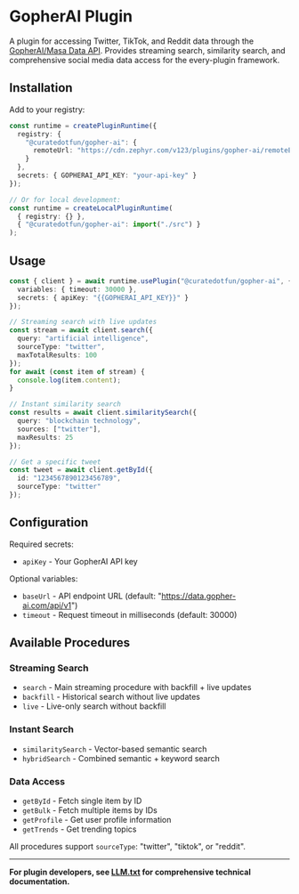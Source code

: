 # GopherAI Plugin

A plugin for accessing Twitter, TikTok, and Reddit data through the [GopherAI/Masa Data API](https://data.gopher-ai.com/). Provides streaming search, similarity search, and comprehensive social media data access for the every-plugin framework.

## Installation

Add to your registry:
```typescript
const runtime = createPluginRuntime({
  registry: {
    "@curatedotfun/gopher-ai": {
      remoteUrl: "https://cdn.zephyr.com/v123/plugins/gopher-ai/remoteEntry.js",  // For production
    }
  },
  secrets: { GOPHERAI_API_KEY: "your-api-key" }
});

// Or for local development:
const runtime = createLocalPluginRuntime(
  { registry: {} },
  { "@curatedotfun/gopher-ai": import("./src") }
);
```

## Usage

```typescript
const { client } = await runtime.usePlugin("@curatedotfun/gopher-ai", {
  variables: { timeout: 30000 },
  secrets: { apiKey: "{{GOPHERAI_API_KEY}}" }
});

// Streaming search with live updates
const stream = await client.search({
  query: "artificial intelligence",
  sourceType: "twitter",
  maxTotalResults: 100
});
for await (const item of stream) {
  console.log(item.content);
}

// Instant similarity search
const results = await client.similaritySearch({
  query: "blockchain technology",
  sources: ["twitter"],
  maxResults: 25
});

// Get a specific tweet
const tweet = await client.getById({
  id: "1234567890123456789",
  sourceType: "twitter"
});
```

## Configuration

Required secrets:
- `apiKey` - Your GopherAI API key

Optional variables:
- `baseUrl` - API endpoint URL (default: "https://data.gopher-ai.com/api/v1")
- `timeout` - Request timeout in milliseconds (default: 30000)

## Available Procedures

### Streaming Search
- `search` - Main streaming procedure with backfill + live updates
- `backfill` - Historical search without live updates
- `live` - Live-only search without backfill

### Instant Search
- `similaritySearch` - Vector-based semantic search
- `hybridSearch` - Combined semantic + keyword search

### Data Access
- `getById` - Fetch single item by ID
- `getBulk` - Fetch multiple items by IDs
- `getProfile` - Get user profile information
- `getTrends` - Get trending topics

All procedures support `sourceType`: "twitter", "tiktok", or "reddit".

---

**For plugin developers, see [LLM.txt](./LLM.txt) for comprehensive technical documentation.**
